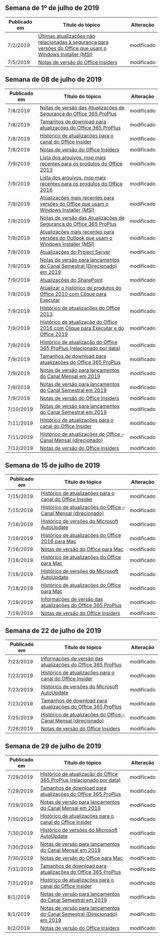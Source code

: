 <!-- This file is generated automatically each week. Changes made to this file will be overwritten.-->




## <a name="week-of-july-01-2019"></a>Semana de 1º de julho de 2019


| Publicado em |Título do tópico | Alteração |
|------|------------|--------|
| 7/2/2019 | [Últimas atualizações não relacionadas à segurança para versões do Office que usam o Windows Installer (MSI)](/OfficeUpdates/office-msi-non-security-updates) | modificado |
| 7/5/2019 | [Notas de versão do Office Insiders](/OfficeUpdates/release-notes-office-insider) | modificado |


## <a name="week-of-july-08-2019"></a>Semana de 08 de julho de 2019


| Publicado em |Título do tópico | Alteração |
|------|------------|--------|
| 7/8/2019 | [Notas de versão das Atualizações de Segurança do Office 365 ProPlus](/OfficeUpdates/office365-proplus-security-updates) | modificado |
| 7/8/2019 | [Tamanhos de download para atualizações do Office 365 ProPlus](/OfficeUpdates/download-sizes-office365-proplus-updates) | modificado |
| 7/8/2019 | [Histórico de atualizações para o canal do Office Insider](/OfficeUpdates/update-history-office-insider) | modificado |
| 7/8/2019 | [Notas de versão do Office Insiders](/OfficeUpdates/release-notes-office-insider) | modificado |
| 7/9/2019 | [Lista dos arquivos. msp mais recentes para os produtos do Office 2013](/OfficeUpdates/msp-files-office-2013) | modificado |
| 7/9/2019 | [Lista dos arquivos. msp mais recentes para os produtos do Office 2016](/OfficeUpdates/msp-files-office-2016) | modificado |
| 7/9/2019 | [Atualizações mais recentes para versões do Office que usam o Windows Installer (MSI)](/OfficeUpdates/office-updates-msi) | modificado |
| 7/9/2019 | [Notas de versão das Atualizações de Segurança do Office 365 ProPlus](/OfficeUpdates/office365-proplus-security-updates) | modificado |
| 7/9/2019 | [Atualizações mais recentes para versões do Outlook que usam o Windows Installer (MSI)](/OfficeUpdates/outlook-updates-msi) | modificado |
| 7/9/2019 | [Atualizações do Project Server](/OfficeUpdates/project-server-updates) | modificado |
| 7/9/2019 | [Notas de versão para lançamentos do Canal Semestral (Direcionado) em 2019](/OfficeUpdates/semi-annual-channel-targeted-2019) | modificado |
| 7/9/2019 | [Atualizações do SharePoint](/OfficeUpdates/sharepoint-updates) | modificado |
| 7/9/2019 | [Atualizar o histórico de produtos do Office 2010 com Clique para Executar](/OfficeUpdates/update-history-office-2010-click-to-run) | modificado |
| 7/9/2019 | [Histórico de atualizações do Office 2013](/OfficeUpdates/update-history-office-2013) | modificado |
| 7/9/2019 | [Histórico de atualização do Office 2016 com Clique para Executar e do Office 2019](/OfficeUpdates/update-history-office-2019) | modificado |
| 7/9/2019 | [Histórico de atualização do Office 365 ProPlus (relacionado por data)](/OfficeUpdates/update-history-office365-proplus-by-date) | modificado |
| 7/9/2019 | [Tamanhos de download para atualizações do Office 365 ProPlus](/OfficeUpdates/download-sizes-office365-proplus-updates) | modificado |
| 7/9/2019 | [Notas de versão para lançamentos do Canal Mensal em 2019](/OfficeUpdates/monthly-channel-2019) | modificado |
| 7/9/2019 | [Notas de versão para lançamentos do Canal Semestral em 2019](/OfficeUpdates/semi-annual-channel-2019) | modificado |
| 7/9/2019 | [Notas de versão do Office Insiders](/OfficeUpdates/release-notes-office-insider) | modificado |
| 7/10/2019 | [Notas de versão para lançamentos do Canal Semestral em 2019](/OfficeUpdates/semi-annual-channel-2019) | modificado |
| 7/11/2019 | [Histórico de atualizações para o canal do Office Insider](/OfficeUpdates/update-history-office-insider) | modificado |
| 7/11/2019 | [Histórico de atualizações do Office – Canal Mensal (direcionado)](/OfficeUpdates/update-history-monthly-channel-targeted) | modificado |
| 7/12/2019 | [Notas de versão do Office Insiders](/OfficeUpdates/release-notes-office-insider) | modificado |


## <a name="week-of-july-15-2019"></a>Semana de 15 de julho de 2019


| Publicado em |Título do tópico | Alteração |
|------|------------|--------|
| 7/15/2019 | [Histórico de atualizações para o canal do Office Insider](/OfficeUpdates/update-history-office-insider) | modificado |
| 7/15/2019 | [Histórico de atualizações do Office – Canal Mensal (direcionado)](/OfficeUpdates/update-history-monthly-channel-targeted) | modificado |
| 7/16/2019 | [Histórico de versões do Microsoft AutoUpdate](/OfficeUpdates/release-history-microsoft-autoupdate) | modificado |
| 7/16/2019 | [Histórico de atualizações do Office 2016 para Mac](/OfficeUpdates/release-notes-office-2016-mac) | modificado |
| 7/16/2019 | [Notas de versão do Office para Mac](/OfficeUpdates/release-notes-office-for-mac) | modificado |
| 7/16/2019 | [Histórico de atualizações do Office para Mac](/OfficeUpdates/update-history-office-for-mac) | modificado |
| 7/18/2019 | [Histórico de versões do Microsoft AutoUpdate](/OfficeUpdates/release-history-microsoft-autoupdate) | modificado |
| 7/18/2019 | [Histórico de atualizações do Office para Mac](/OfficeUpdates/update-history-office-for-mac) | modificado |
| 7/19/2019 | [Informações de versão das atualizações do Office 365 ProPlus](/OfficeUpdates/release-notes-office365-proplus) | modificado |
| 7/19/2019 | [Notas de versão do Office Insiders](/OfficeUpdates/release-notes-office-insider) | modificado |


## <a name="week-of-july-22-2019"></a>Semana de 22 de julho de 2019


| Publicado em |Título do tópico | Alteração |
|------|------------|--------|
| 7/23/2019 | [Informações de versão das atualizações do Office 365 ProPlus](/OfficeUpdates/release-notes-office365-proplus) | modificado |
| 7/23/2019 | [Histórico de atualizações para o canal do Office Insider](/OfficeUpdates/update-history-office-insider) | modificado |
| 7/23/2019 | [Histórico de versões do Microsoft AutoUpdate](/OfficeUpdates/release-history-microsoft-autoupdate) | modificado |
| 7/23/2019 | [Tamanhos de download para atualizações do Office 365 ProPlus](/OfficeUpdates/download-sizes-office365-proplus-updates) | modificado |
| 7/25/2019 | [Histórico de atualizações do Office – Canal Mensal (direcionado)](/OfficeUpdates/update-history-monthly-channel-targeted) | modificado |
| 7/26/2019 | [Notas de versão do Office Insiders](/OfficeUpdates/release-notes-office-insider) | modificado |


## <a name="week-of-july-29-2019"></a>Semana de 29 de julho de 2019


| Publicado em |Título do tópico | Alteração |
|------|------------|--------|
| 7/29/2019 | [Histórico de atualização do Office 365 ProPlus (relacionado por data)](/OfficeUpdates/update-history-office365-proplus-by-date) | modificado |
| 7/29/2019 | [Tamanhos de download para atualizações do Office 365 ProPlus](/OfficeUpdates/download-sizes-office365-proplus-updates) | modificado |
| 7/29/2019 | [Notas de versão para lançamentos do Canal Mensal em 2019](/OfficeUpdates/monthly-channel-2019) | modificado |
| 7/30/2019 | [Histórico de atualizações para o canal do Office Insider](/OfficeUpdates/update-history-office-insider) | modificado |
| 7/30/2019 | [Histórico de versões do Microsoft AutoUpdate](/OfficeUpdates/release-history-microsoft-autoupdate) | modificado |
| 7/30/2019 | [Notas de versão para lançamentos do Canal Mensal em 2019](/OfficeUpdates/monthly-channel-2019) | modificado |
| 7/30/2019 | [Notas de versão do Office para Mac](/OfficeUpdates/release-notes-office-for-mac) | modificado |
| 7/31/2019 | [Tamanhos de download para atualizações do Office 365 ProPlus](/OfficeUpdates/download-sizes-office365-proplus-updates) | modificado |
| 7/31/2019 | [Histórico de atualizações para o canal do Office Insider](/OfficeUpdates/update-history-office-insider) | modificado |
| 8/1/2019 | [Notas de versão para lançamentos do Canal Semestral em 2019](/OfficeUpdates/semi-annual-channel-2019) | modificado |
| 8/1/2019 | [Notas de versão para lançamentos do Canal Semestral (Direcionado) em 2019](/OfficeUpdates/semi-annual-channel-targeted-2019) | modificado |
| 8/2/2019 | [Notas de versão do Office Insiders](/OfficeUpdates/release-notes-office-insider) | modificado |
